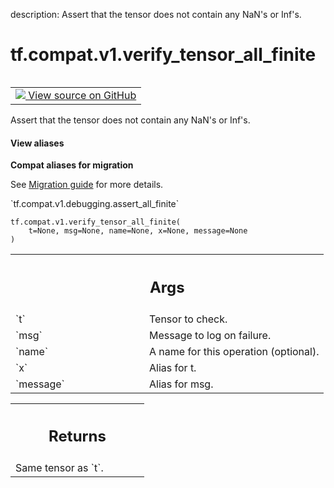 description: Assert that the tensor does not contain any NaN's or Inf's.

<div itemscope itemtype="http://developers.google.com/ReferenceObject">
<meta itemprop="name" content="tf.compat.v1.verify_tensor_all_finite" />
<meta itemprop="path" content="Stable" />
</div>

# tf.compat.v1.verify_tensor_all_finite

<!-- Insert buttons and diff -->

<table class="tfo-notebook-buttons tfo-api nocontent" align="left">
<td>
  <a target="_blank" href="https://github.com/tensorflow/tensorflow/blob/r2.4/tensorflow/python/ops/numerics.py#L32-L51">
    <img src="https://www.tensorflow.org/images/GitHub-Mark-32px.png" />
    View source on GitHub
  </a>
</td>
</table>



Assert that the tensor does not contain any NaN's or Inf's.

<section class="expandable">
  <h4 class="showalways">View aliases</h4>
  <p>
<b>Compat aliases for migration</b>
<p>See
<a href="https://www.tensorflow.org/guide/migrate">Migration guide</a> for
more details.</p>
<p>`tf.compat.v1.debugging.assert_all_finite`</p>
</p>
</section>

<pre class="devsite-click-to-copy prettyprint lang-py tfo-signature-link">
<code>tf.compat.v1.verify_tensor_all_finite(
    t=None, msg=None, name=None, x=None, message=None
)
</code></pre>



<!-- Placeholder for "Used in" -->


<!-- Tabular view -->
 <table class="responsive fixed orange">
<colgroup><col width="214px"><col></colgroup>
<tr><th colspan="2"><h2 class="add-link">Args</h2></th></tr>

<tr>
<td>
`t`
</td>
<td>
Tensor to check.
</td>
</tr><tr>
<td>
`msg`
</td>
<td>
Message to log on failure.
</td>
</tr><tr>
<td>
`name`
</td>
<td>
A name for this operation (optional).
</td>
</tr><tr>
<td>
`x`
</td>
<td>
Alias for t.
</td>
</tr><tr>
<td>
`message`
</td>
<td>
Alias for msg.
</td>
</tr>
</table>



<!-- Tabular view -->
 <table class="responsive fixed orange">
<colgroup><col width="214px"><col></colgroup>
<tr><th colspan="2"><h2 class="add-link">Returns</h2></th></tr>
<tr class="alt">
<td colspan="2">
Same tensor as `t`.
</td>
</tr>

</table>


